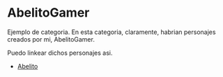 # AbelitoGamer

Ejemplo de categoria. En esta categoria, claramente, habrian personajes creados por mi, AbelitoGamer.

Puedo linkear dichos personajes asi.

  - [Abelito](01-01-abelito.md)